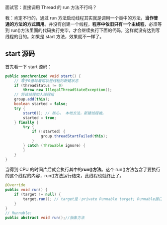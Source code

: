面试官：直接调用 Thread 的 run 方法不行吗？

我：肯定不行的，通过 run 方法启动线程其实就是调用一个类中的方法，**当作普通的方法的方式调用**。并没有创建一个线程，**程序中依旧只有一个主线程**，必须等到 run()方法里面的代码执行完毕，才会继续执行下面的代码，这样就没有达到写线程的目的。如果是 start 方法，效果就不一样了。

## start 源码

首先看一下 start 源码：

```java
public synchronized void start() {
    // 等于0意味着可以是线程的新建状态
    if (threadStatus != 0)
        throw new IllegalThreadStateException();
	// 将该线程加入线程组
    group.add(this);
    boolean started = false;
    try {
        start0(); // 核心， 本地方法，新建线程被。
        started = true;
    } finally {
        try {
            if (!started) {
                group.threadStartFailed(this);
            }
        } catch (Throwable ignore) {
        }
    }
}
```

当得到 CPU 的时间片后就会执行其中的**run()方法**。这个 run()方法包含了要执行的这个线程的内容，run()方法运行结束，此线程也就终止了。

```java
@Override
public void run() {
    if (target != null) {
        target.run(); // target是：private Runnable target; Runnable接口
    }
}
// Runnable:
public abstract void run();//抽象方法
```

